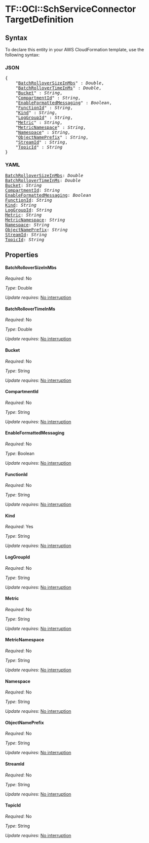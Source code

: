 # TF::OCI::SchServiceConnector TargetDefinition

## Syntax

To declare this entity in your AWS CloudFormation template, use the following syntax:

### JSON

<pre>
{
    "<a href="#batchrolloversizeinmbs" title="BatchRolloverSizeInMbs">BatchRolloverSizeInMbs</a>" : <i>Double</i>,
    "<a href="#batchrollovertimeinms" title="BatchRolloverTimeInMs">BatchRolloverTimeInMs</a>" : <i>Double</i>,
    "<a href="#bucket" title="Bucket">Bucket</a>" : <i>String</i>,
    "<a href="#compartmentid" title="CompartmentId">CompartmentId</a>" : <i>String</i>,
    "<a href="#enableformattedmessaging" title="EnableFormattedMessaging">EnableFormattedMessaging</a>" : <i>Boolean</i>,
    "<a href="#functionid" title="FunctionId">FunctionId</a>" : <i>String</i>,
    "<a href="#kind" title="Kind">Kind</a>" : <i>String</i>,
    "<a href="#loggroupid" title="LogGroupId">LogGroupId</a>" : <i>String</i>,
    "<a href="#metric" title="Metric">Metric</a>" : <i>String</i>,
    "<a href="#metricnamespace" title="MetricNamespace">MetricNamespace</a>" : <i>String</i>,
    "<a href="#namespace" title="Namespace">Namespace</a>" : <i>String</i>,
    "<a href="#objectnameprefix" title="ObjectNamePrefix">ObjectNamePrefix</a>" : <i>String</i>,
    "<a href="#streamid" title="StreamId">StreamId</a>" : <i>String</i>,
    "<a href="#topicid" title="TopicId">TopicId</a>" : <i>String</i>
}
</pre>

### YAML

<pre>
<a href="#batchrolloversizeinmbs" title="BatchRolloverSizeInMbs">BatchRolloverSizeInMbs</a>: <i>Double</i>
<a href="#batchrollovertimeinms" title="BatchRolloverTimeInMs">BatchRolloverTimeInMs</a>: <i>Double</i>
<a href="#bucket" title="Bucket">Bucket</a>: <i>String</i>
<a href="#compartmentid" title="CompartmentId">CompartmentId</a>: <i>String</i>
<a href="#enableformattedmessaging" title="EnableFormattedMessaging">EnableFormattedMessaging</a>: <i>Boolean</i>
<a href="#functionid" title="FunctionId">FunctionId</a>: <i>String</i>
<a href="#kind" title="Kind">Kind</a>: <i>String</i>
<a href="#loggroupid" title="LogGroupId">LogGroupId</a>: <i>String</i>
<a href="#metric" title="Metric">Metric</a>: <i>String</i>
<a href="#metricnamespace" title="MetricNamespace">MetricNamespace</a>: <i>String</i>
<a href="#namespace" title="Namespace">Namespace</a>: <i>String</i>
<a href="#objectnameprefix" title="ObjectNamePrefix">ObjectNamePrefix</a>: <i>String</i>
<a href="#streamid" title="StreamId">StreamId</a>: <i>String</i>
<a href="#topicid" title="TopicId">TopicId</a>: <i>String</i>
</pre>

## Properties

#### BatchRolloverSizeInMbs

_Required_: No

_Type_: Double

_Update requires_: [No interruption](https://docs.aws.amazon.com/AWSCloudFormation/latest/UserGuide/using-cfn-updating-stacks-update-behaviors.html#update-no-interrupt)

#### BatchRolloverTimeInMs

_Required_: No

_Type_: Double

_Update requires_: [No interruption](https://docs.aws.amazon.com/AWSCloudFormation/latest/UserGuide/using-cfn-updating-stacks-update-behaviors.html#update-no-interrupt)

#### Bucket

_Required_: No

_Type_: String

_Update requires_: [No interruption](https://docs.aws.amazon.com/AWSCloudFormation/latest/UserGuide/using-cfn-updating-stacks-update-behaviors.html#update-no-interrupt)

#### CompartmentId

_Required_: No

_Type_: String

_Update requires_: [No interruption](https://docs.aws.amazon.com/AWSCloudFormation/latest/UserGuide/using-cfn-updating-stacks-update-behaviors.html#update-no-interrupt)

#### EnableFormattedMessaging

_Required_: No

_Type_: Boolean

_Update requires_: [No interruption](https://docs.aws.amazon.com/AWSCloudFormation/latest/UserGuide/using-cfn-updating-stacks-update-behaviors.html#update-no-interrupt)

#### FunctionId

_Required_: No

_Type_: String

_Update requires_: [No interruption](https://docs.aws.amazon.com/AWSCloudFormation/latest/UserGuide/using-cfn-updating-stacks-update-behaviors.html#update-no-interrupt)

#### Kind

_Required_: Yes

_Type_: String

_Update requires_: [No interruption](https://docs.aws.amazon.com/AWSCloudFormation/latest/UserGuide/using-cfn-updating-stacks-update-behaviors.html#update-no-interrupt)

#### LogGroupId

_Required_: No

_Type_: String

_Update requires_: [No interruption](https://docs.aws.amazon.com/AWSCloudFormation/latest/UserGuide/using-cfn-updating-stacks-update-behaviors.html#update-no-interrupt)

#### Metric

_Required_: No

_Type_: String

_Update requires_: [No interruption](https://docs.aws.amazon.com/AWSCloudFormation/latest/UserGuide/using-cfn-updating-stacks-update-behaviors.html#update-no-interrupt)

#### MetricNamespace

_Required_: No

_Type_: String

_Update requires_: [No interruption](https://docs.aws.amazon.com/AWSCloudFormation/latest/UserGuide/using-cfn-updating-stacks-update-behaviors.html#update-no-interrupt)

#### Namespace

_Required_: No

_Type_: String

_Update requires_: [No interruption](https://docs.aws.amazon.com/AWSCloudFormation/latest/UserGuide/using-cfn-updating-stacks-update-behaviors.html#update-no-interrupt)

#### ObjectNamePrefix

_Required_: No

_Type_: String

_Update requires_: [No interruption](https://docs.aws.amazon.com/AWSCloudFormation/latest/UserGuide/using-cfn-updating-stacks-update-behaviors.html#update-no-interrupt)

#### StreamId

_Required_: No

_Type_: String

_Update requires_: [No interruption](https://docs.aws.amazon.com/AWSCloudFormation/latest/UserGuide/using-cfn-updating-stacks-update-behaviors.html#update-no-interrupt)

#### TopicId

_Required_: No

_Type_: String

_Update requires_: [No interruption](https://docs.aws.amazon.com/AWSCloudFormation/latest/UserGuide/using-cfn-updating-stacks-update-behaviors.html#update-no-interrupt)

